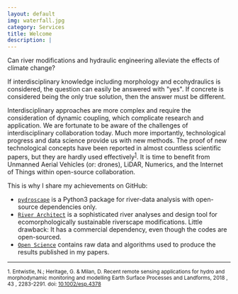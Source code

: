 ```yaml
---
layout: default
img: waterfall.jpg
category: Services
title: Welcome
description: |
---
```


Can river modifications and hydraulic engineering alleviate the effects of climate change?

If interdisciplinary knowledge including morphology and ecohydraulics is considered, the question can easily be answered with "yes". If concrete is considered being the only true solution, then the answer must be different.

Interdisciplinary approaches are more complex and require the consideration of dynamic coupling, which complicate research and application. We are fortunate to be aware of the challenges of interdisciplinary collaboration today. Much more importantly, technological progress and data science provide us with new methods. The proof of new technological concepts have been reported in almost countless scientific papers, but they are hardly used effectively<sup>[1](#entwistle18)</sup>. 
It is time to benefit from Unmanned Aerial Vehicles (or: drones), LiDAR, Numerics, and the Internet of Things within open-source collaboration.

This is why I share my achievements on GitHub:

 - [`pydroscape`](https://sschwindt.github.io/pydroscape/) is a Python3 package for river-data analysis with open-source dependencies only.
 - [`River Architect`](https://riverarchitect.github.io/) is a sophisticated river analyses and design tool for ecomorphologically sustainable riverscape modifications. Little drawback: It has a commercial dependency, even though the codes are open-sourced.
 - [`Open Science`](https://sschwindt.github.io/OpenScience/) contains raw data and algorithms used to produce the results published in my papers.



***
<sub><a name="entwistle18"></a>1. Entwistle, N.; Heritage, G. & Milan, D. Recent remote sensing applications for hydro and morphodynamic monitoring and modelling Earth Surface Processes and Landforms, 2018 , 43 , 2283-2291. doi: [10.1002/esp.4378](https://onlinelibrary.wiley.com/doi/abs/10.1002/esp.4378)</sub>

